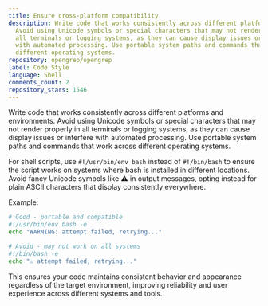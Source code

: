 ```yaml
---
title: Ensure cross-platform compatibility
description: Write code that works consistently across different platforms and environments.
  Avoid using Unicode symbols or special characters that may not render properly in
  all terminals or logging systems, as they can cause display issues or interfere
  with automated processing. Use portable system paths and commands that work across
  different operating systems.
repository: opengrep/opengrep
label: Code Style
language: Shell
comments_count: 2
repository_stars: 1546
---
```


Write code that works consistently across different platforms and environments. Avoid using Unicode symbols or special characters that may not render properly in all terminals or logging systems, as they can cause display issues or interfere with automated processing. Use portable system paths and commands that work across different operating systems.

For shell scripts, use `#!/usr/bin/env bash` instead of `#!/bin/bash` to ensure the script works on systems where bash is installed in different locations. Avoid fancy Unicode symbols like ⚠️ in output messages, opting instead for plain ASCII characters that display consistently everywhere.

Example:
```bash
# Good - portable and compatible
#!/usr/bin/env bash -e
echo "WARNING: attempt failed, retrying..."

# Avoid - may not work on all systems
#!/bin/bash -e  
echo "⚠️ attempt failed, retrying..."
```

This ensures your code maintains consistent behavior and appearance regardless of the target environment, improving reliability and user experience across different systems and tools.